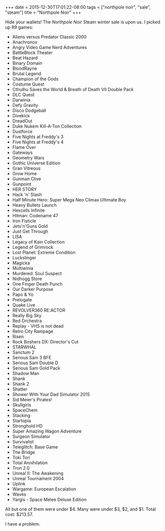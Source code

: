 +++
date = 2015-12-30T17:01:22-08:00
tags = ["northpole noir", "sale", "steam"]
title = "Northpole Noir"
+++

Hide your wallets! The *Northpole Noir* Steam winter sale is upon us. I picked up 89 games:

- Aliens versus Predator Classic 2000
- Anachronox
- Angry Video Game Nerd Adventures
- BattleBlock Theater
- Beat Hazard
- Binary Domain
- BloodRayne
- Brutal Legend
- Champion of the Gods
- Costume Quest
- Cthulhu Saves the World & Breath of Death VII Double Pack
- DLC Quest
- Darwinia
- Defy Gravity
- Disco Dodgeball
- Divekick
- DreadOut
- Duke Nukem Kill-A-Ton Collection
- Dustforce
- Five Nights at Freddy's 3
- Five Nights at Freddy's 4
- Flame Over
- Gateways
- Geometry Wars
- Gothic Universe Edition
- Gran Vitreous
- Grow Home
- Gunman Clive
- Gunpoint
- HER STORY
- Hack 'n' Slash
- Half Minute Hero: Super Mega Neo Climax Ultimate Boy
- Heavy Bullets Launch
- Hexcells Infinite
- Hitman: Codename 47
- Iron Fisticle
- Jets'n'Guns Gold
- Just Get Through
- LISA
- Legacy of Kain Collection
- Legend of Grimrock
- Lost Planet: Extreme Condition
- Luckslinger
- Magicka
- Multiwinia
- Murdered: Soul Suspect
- Nidhogg Store
- One Finger Death Punch
- Our Darker Purpose
- Papo & Yo
- Prelogate
- Quake Live
- REVOLVER360 RE:ACTOR
- Really Big Sky
- Red Orchestra
- Replay - VHS is not dead
- Retro City Rampage
- Risen
- Rock Boshers DX: Director's Cut
- STARWHAL
- Sanctum 2
- Serious Sam 3 BFE
- Serious Sam Double D
- Serious Sam Gold Pack
- Shadow Man
- Shank
- Shank 2
- Shatter
- Shower With Your Dad Simulator 2015
- Sid Meier's Pirates!
- Skullgirls
- SpaceChem
- Stacking
- Startopia
- Stronghold HD
- Super Amazing Wagon Adventure
- Surgeon Simulator
- Survivalist
- Teleglitch: Base Game
- The Bridge
- Toki Tori
- Total Annihilation
- Tron 2.0
- Unreal II: The Awakening
- Unreal Tournament 2004
- Uplink
- Wargame: European Escalation
- Waves
- Yargis - Space Melee Deluxe Edition

All but one of them were under $4. Many were under $3, $2, and $1. Total cost: $213.57.

I have a problem.

